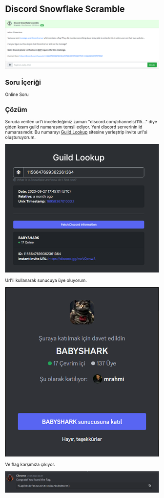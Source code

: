 # Discord Snowflake Scramble
![Soru](https://github.com/mel4mi/Huntress2023-Writeups/blob/main/Depo/Miscellaneous/Discord_Snowflake_Scramble/Discord_Snowflake_Scramble.png)
## Soru İçeriği
Online Soru

## Çözüm

Soruda verilen url'i inceledeğimiz zaman "discord.com/channels/115..." diye giden kısım guild numarasını temsil ediyor. Yani discord serverinin id numarasınıdır. Bu numarayı [Guild Lookup](https://discordlookup.com/guild) sitesine yerleştrip invite url'si oluşturuyorum.

![](https://github.com/mel4mi/Huntress2023-Writeups/blob/main/Depo/Miscellaneous/Discord_Snowflake_Scramble/Screenshot_2.png)

Url'li kullanarak sunucuya üye oluyorum.

![](https://github.com/mel4mi/Huntress2023-Writeups/blob/main/Depo/Miscellaneous/Discord_Snowflake_Scramble/Screenshot_3.png)

Ve flag karşımıza çıkıyor.

![](https://github.com/mel4mi/Huntress2023-Writeups/blob/main/Depo/Miscellaneous/Discord_Snowflake_Scramble/Screenshot_4.png)
